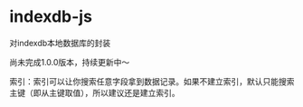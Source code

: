 # indexdb-js
对indexdb本地数据库的封装

尚未完成1.0.0版本，持续更新中～

索引：索引可以让你搜索任意字段拿到数据记录。如果不建立索引，默认只能搜索主键（即从主键取值），所以建议还是建立索引。
